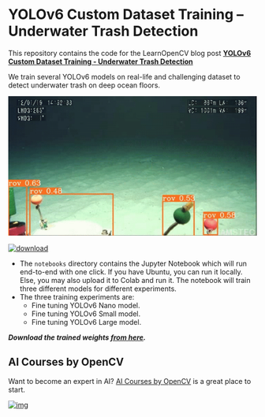 # YOLOv6 Custom Dataset Training – Underwater Trash Detection

This repository contains the code for the LearnOpenCV blog post **[YOLOv6 Custom Dataset Training - Underwater Trash Detection](https://learnopencv.com/yolov6-custom-dataset-training/)**

We train several YOLOv6 models on real-life and challenging dataset to detect underwater trash on deep ocean floors.

[![img](media/yolov6-custom-dataset-training-validation.gif)](https://github.com/sovit-123/learnopencv/blob/master/Fine-Tuning-YOLOv7/media/pothole-gif-1.gif)

[<img src="https://learnopencv.com/wp-content/uploads/2022/07/download-button-e1657285155454.png" alt="download" width="200">](https://www.dropbox.com/scl/fo/ppvl9zhiip2oy81b84yzi/h?dl=1&rlkey=wsmw1604zqdcvg8z05pfr2ohd)

- The `notebooks` directory contains the Jupyter Notebook which will run end-to-end with one click. If you have Ubuntu, you can run it locally. Else, you may also upload it to Colab and run it. The notebook will train three different models for different experiments.
- The three training experiments are:
  - Fine tuning YOLOv6 Nano model.
  - Fine tuning YOLOv6 Small model.
  - Fine tuning YOLOv6 Large model.

***Download the trained weights [from here](https://www.dropbox.com/scl/fo/el30dlgk1xufe6lu9eu7b/h?dl=1&rlkey=qqnfl70pov5lywdm6stftx1xw).***

## AI Courses by OpenCV

Want to become an expert in AI? [AI Courses by OpenCV](https://opencv.org/courses/) is a great place to start.

[![img](https://camo.githubusercontent.com/18c5719ef10afe9607af3e87e990068c942ae4cba8bd4d72d21950d6213ea97e/68747470733a2f2f7777772e6c6561726e6f70656e63762e636f6d2f77702d636f6e74656e742f75706c6f6164732f323032302f30342f41492d436f75727365732d42792d4f70656e43562d4769746875622e706e67)](https://opencv.org/courses/)